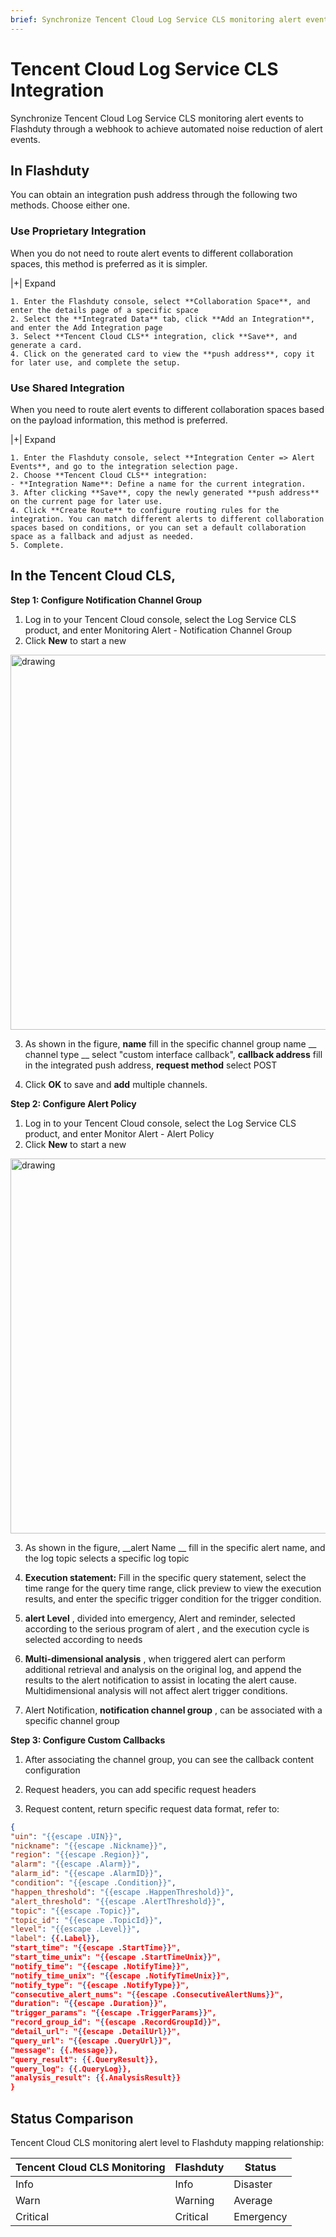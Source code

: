 ```yaml
---
brief: Synchronize Tencent Cloud Log Service CLS monitoring alert events to Flashcat through a webhook to achieve automated noise reduction of alert events
---
```


# Tencent Cloud Log Service CLS Integration

Synchronize Tencent Cloud Log Service CLS monitoring alert events to Flashduty through a webhook to achieve automated noise reduction of alert events.

## In Flashduty
You can obtain an integration push address through the following two methods. Choose either one.

### Use Proprietary Integration

When you do not need to route alert events to different collaboration spaces, this method is preferred as it is simpler.

|+| Expand

    1. Enter the Flashduty console, select **Collaboration Space**, and enter the details page of a specific space
    2. Select the **Integrated Data** tab, click **Add an Integration**, and enter the Add Integration page
    3. Select **Tencent Cloud CLS** integration, click **Save**, and generate a card.
    4. Click on the generated card to view the **push address**, copy it for later use, and complete the setup.

### Use Shared Integration

When you need to route alert events to different collaboration spaces based on the payload information, this method is preferred.

|+| Expand

    1. Enter the Flashduty console, select **Integration Center => Alert Events**, and go to the integration selection page.
    2. Choose **Tencent Cloud CLS** integration:
    - **Integration Name**: Define a name for the current integration.
    3. After clicking **Save**, copy the newly generated **push address** on the current page for later use.
    4. Click **Create Route** to configure routing rules for the integration. You can match different alerts to different collaboration spaces based on conditions, or you can set a default collaboration space as a fallback and adjust as needed.
    5. Complete.

## In the Tencent Cloud CLS,

**Step 1: Configure Notification Channel Group**

1. Log in to your Tencent Cloud console, select the Log Service CLS product, and enter Monitoring Alert - Notification Channel Group
2. Click **New** to start a new

<img alt="drawing" width="600" src="https://fcimg.3ti.site/zh/flashduty/mixin/alert_integration/tencent_cls/1.avif" />

3. As shown in the figure, **name** fill in the specific channel group name __ channel type __ select "custom interface callback", **callback address** fill in the integrated push address, **request method** select POST

4. Click **OK** to save and **add** multiple channels.

**Step 2: Configure Alert Policy**

1. Log in to your Tencent Cloud console, select the Log Service CLS product, and enter Monitor Alert - Alert Policy
2. Click **New** to start a new

<img alt="drawing" width="600" src="https://fcimg.3ti.site/zh/flashduty/mixin/alert_integration/tencent_cls/2.avif" />

3. As shown in the figure, __alert Name __ fill in the specific alert name, and the log topic selects a specific log topic

4. **Execution statement:** Fill in the specific query statement, select the time range for the query time range, click preview to view the execution results, and enter the specific trigger condition for the trigger condition.

5. **alert Level** , divided into emergency, Alert and reminder, selected according to the serious program of alert , and the execution cycle is selected according to needs

6. **Multi-dimensional analysis** , when triggered alert can perform additional retrieval and analysis on the original log, and append the results to the alert notification to assist in locating the alert cause. Multidimensional analysis will not affect alert trigger conditions.

7. Alert Notification, **notification channel group** , can be associated with a specific channel group

**Step 3: Configure Custom Callbacks**

1. After associating the channel group, you can see the callback content configuration

2. Request headers, you can add specific request headers

3. Request content, return specific request data format, refer to:

```json
{
"uin": "{{escape .UIN}}",
"nickname": "{{escape .Nickname}}",
"region": "{{escape .Region}}",
"alarm": "{{escape .Alarm}}",
"alarm_id": "{{escape .AlarmID}}",
"condition": "{{escape .Condition}}",
"happen_threshold": "{{escape .HappenThreshold}}",
"alert_threshold": "{{escape .AlertThreshold}}",
"topic": "{{escape .Topic}}",
"topic_id": "{{escape .TopicId}}",
"level": "{{escape .Level}}",
"label": {{.Label}},
"start_time": "{{escape .StartTime}}",
"start_time_unix": "{{escape .StartTimeUnix}}",
"notify_time": "{{escape .NotifyTime}}",
"notify_time_unix": "{{escape .NotifyTimeUnix}}",
"notify_type": "{{escape .NotifyType}}",
"consecutive_alert_nums": "{{escape .ConsecutiveAlertNums}}",
"duration": "{{escape .Duration}}",
"trigger_params": "{{escape .TriggerParams}}",
"record_group_id": "{{escape .RecordGroupId}}",
"detail_url": "{{escape .DetailUrl}}",
"query_url": "{{escape .QueryUrl}}",
"message": {{.Message}},
"query_result": {{.QueryResult}},
"query_log": {{.QueryLog}},
"analysis_result": {{.AnalysisResult}}
}
```

## Status Comparison

Tencent Cloud CLS monitoring alert level to Flashduty mapping relationship:

| Tencent Cloud CLS Monitoring |  Flashduty    | Status
| ------------- | --------- | --- |
| Info          |  Info     | Disaster
| Warn          |  Warning  | Average
| Critical      |  Critical | Emergency